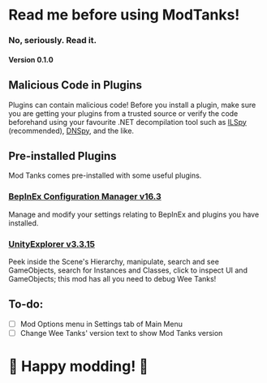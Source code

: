 # Read me before using ModTanks!
### No, seriously. Read it.
#### Version 0.1.0

## Malicious Code in Plugins
Plugins can contain malicious code! Before you install a plugin, make sure you are getting your plugins from a trusted source or verify the code beforehand using your favourite .NET decompilation tool such as [ILSpy](https://github.com/icsharpcode/ILSpy) (recommended), [DNSpy](https://github.com/dnSpy/dnSpy), and the like.

## Pre-installed Plugins
Mod Tanks comes pre-installed with some useful plugins.

### [BepInEx Configuration Manager v16.3](https://github.com/BepInEx/BepInEx.ConfigurationManager)
Manage and modify your settings relating to BepInEx and plugins you have installed.

### [UnityExplorer v3.3.15](https://github.com/sinai-dev/UnityExplorer)
Peek inside the Scene's Hierarchy, manipulate, search and see GameObjects, search for Instances and Classes, click to inspect UI and GameObjects; this mod has all you need to debug Wee Tanks!

## To-do:
- [ ] Mod Options menu in Settings tab of Main Menu
- [ ] Change Wee Tanks' version text to show Mod Tanks version

# :tada: Happy modding! :tada: